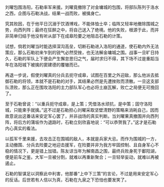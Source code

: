 刘曜包围洛阳，石勒率军来援。刘曜竟撤除了对金墉城的包围，将部队陈列于洛水之西，企图与石勒决战，结果一战而败，被擒身亡。

究其败因，在于他平日沉溺于饮酒博戏，不能体恤士卒；临阵又轻率地撤除围城之势，向西列阵；最终在狂醉之中，将自己送入了绝境。他的失败，根源于此，而并非简单归结于他没有听从部下在成皋险要之地阻击石勒的计策。

试想，倘若刘曜当时能选择深沟高垒，切断石勒进入洛阳的通道，使石勒内外无法策应，那么石勒初来乍到的锐气必然受挫，也无法解金墉城之围。战事一旦旷日持久，石勒的军队上下便会产生懈怠思归之气，届时求归不得，其下场不过是重蹈当年在洛阳城下被擒的窦建德的覆辙而已。

再退一步说，假使刘曜真的分兵去扼守成皋，试图在百里之外迎敌，那么他派去抵御石勒的将领，本就不是石勒的对手，其结果必然是先遭挫败而溃散。一旦这支部队溃败，那么正在围攻洛阳的主力部队军心也必将土崩瓦解，败亡之局便无可挽回了。

至于石勒曾说：“以重兵扼守成皋，是上策；凭借洛水顽抗，是中策；固守洛阳城，只能束手就擒。”这不过是石勒担心刘曜采取坚壁清野的策略来消耗自己，因而故意说出这番话来安定军心罢了，并非战场的真实判断。当刘曜果真撤围并向西列阵，将后方的蒲坂作为退路时，石勒立刻欣喜地说：“可以恭贺我了。”这才是石勒内心真实的看法。

以孤军千里来援，去攻击正在围城的敌人，本就是兵家大忌。而作为围城的一方，主动撤围、分兵去险要之地迎击援军，在险要并非为我方牢固控制、且自身军心不稳的情况下，更是错上加错。陈友谅当年为解南昌之围，最终兵败身死于鄱阳湖，便是前车之鉴。大军一旦被分割，就难以再重新聚合；一旦轻举妄动，就难以再被遏止。

石勒的智谋足以洞察此中利害，他那番“上中下三策”的言论，不过是用来安定军心的反话。后世若有人信以为真，石勒在九泉之下恐怕也要发笑了。
